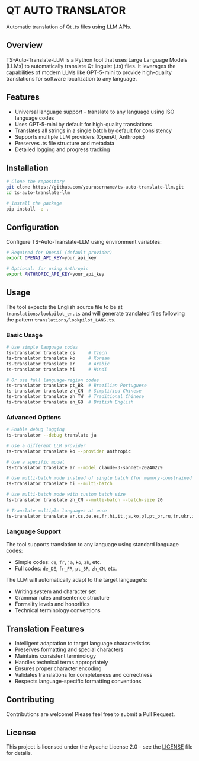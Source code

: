 # QT AUTO TRANSLATOR

Automatic translation of Qt .ts files using LLM APIs.

## Overview

TS-Auto-Translate-LLM is a Python tool that uses Large Language Models (LLMs) to automatically translate Qt linguist (.ts) files. It leverages the capabilities of modern LLMs like GPT-5-mini to provide high-quality translations for software localization to any language.

## Features

- Universal language support - translate to any language using ISO language codes
- Uses GPT-5-mini by default for high-quality translations
- Translates all strings in a single batch by default for consistency
- Supports multiple LLM providers (OpenAI, Anthropic)
- Preserves .ts file structure and metadata
- Detailed logging and progress tracking

## Installation

```bash
# Clone the repository
git clone https://github.com/yourusername/ts-auto-translate-llm.git
cd ts-auto-translate-llm

# Install the package
pip install -e .
```

## Configuration

Configure TS-Auto-Translate-LLM using environment variables:

```bash
# Required for OpenAI (default provider)
export OPENAI_API_KEY=your_api_key

# Optional: for using Anthropic
export ANTHROPIC_API_KEY=your_api_key
```

## Usage

The tool expects the English source file to be at `translations/lookpilot_en.ts` and will generate translated files following the pattern `translations/lookpilot_LANG.ts`.

### Basic Usage

```bash
# Use simple language codes
ts-translator translate cs     # Czech
ts-translator translate ko     # Korean
ts-translator translate ar     # Arabic
ts-translator translate hi     # Hindi

# Or use full language-region codes
ts-translator translate pt_BR  # Brazilian Portuguese
ts-translator translate zh_CN  # Simplified Chinese
ts-translator translate zh_TW  # Traditional Chinese
ts-translator translate en_GB  # British English
```

### Advanced Options

```bash
# Enable debug logging
ts-translator --debug translate ja

# Use a different LLM provider
ts-translator translate ko --provider anthropic

# Use a specific model
ts-translator translate ar --model claude-3-sonnet-20240229

# Use multi-batch mode instead of single batch (for memory-constrained environments)
ts-translator translate hi --multi-batch

# Use multi-batch mode with custom batch size
ts-translator translate zh_CN --multi-batch --batch-size 20

# Translate multiple languages at once
ts-translator translate ar,cs,de,es,fr,hi,it,ja,ko,pl,pt_br,ru,tr,ukr,zh_cn
```


### Language Support

The tool supports translation to any language using standard language codes:
- Simple codes: `de`, `fr`, `ja`, `ko`, `zh`, etc.
- Full codes: `de_DE`, `fr_FR`, `pt_BR`, `zh_CN`, etc.

The LLM will automatically adapt to the target language's:
- Writing system and character set
- Grammar rules and sentence structure
- Formality levels and honorifics
- Technical terminology conventions

## Translation Features

- Intelligent adaptation to target language characteristics
- Preserves formatting and special characters
- Maintains consistent terminology
- Handles technical terms appropriately
- Ensures proper character encoding
- Validates translations for completeness and correctness
- Respects language-specific formatting conventions

## Contributing

Contributions are welcome! Please feel free to submit a Pull Request.

## License

This project is licensed under the Apache License 2.0 - see the [LICENSE](LICENSE) file for details. 
